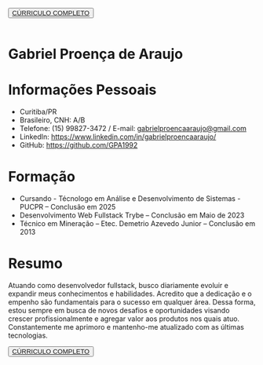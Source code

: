 <button><a href="https://github.com/GPA1992/curriculo-GPA/raw/main/Currículo%20-%20Gabriel%20Araújo%20.pdf">CÚRRICULO COMPLETO</a></button>
</br>
</br>

# Gabriel Proença de Araujo

# Informações Pessoais

- Curitiba/PR
- Brasileiro, CNH: A/B
- Telefone: (15) 99827-3472 / E-mail: gabrielproencaaraujo@gmail.com
- LinkedIn: https://www.linkedin.com/in/gabrielproencaaraujo/
- GitHub: https://github.com/GPA1992

# Formação

- Cursando - Técnologo em Análise e Desenvolvimento de Sistemas - PUCPR – Conclusão em 2025
- Desenvolvimento Web Fullstack Trybe – Conclusão em Maio de 2023
- Técnico em Mineração – Etec. Demetrio Azevedo Junior – Conclusão em 2013

# Resumo

Atuando como desenvolvedor fullstack, busco diariamente evoluir e expandir meus conhecimentos e habilidades. Acredito que a dedicação e o empenho são fundamentais para o sucesso em qualquer área.
Dessa forma, estou sempre em busca de novos desafios e oportunidades visando crescer profissionalmente e agregar valor aos produtos nos quais atuo. Constantemente me aprimoro e mantenho-me atualizado com as últimas tecnologias.

<button><a href="https://github.com/GPA1992/curriculo-GPA/raw/main/Curriculo%20-%20Gabriel%20Proen%C3%A7a.pdf">CÚRRICULO COMPLETO</a></button>
